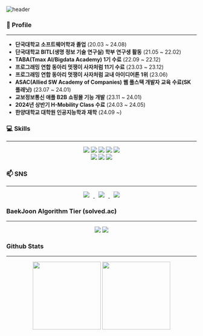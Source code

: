 ![header](https://capsule-render.vercel.app/api?type=waving&color=f76806&fontColor=f7f5f5&height=300&section=header&text=GyuRi's%20Github!&fontSize=90&animation=fadeIn&fontAlignY=38)

### 🏢 Profile
---
-  **단국대학교 소프트웨어학과 졸업** (20.03 ~ 24.08)
-  **단국대학교 BITL(생명 정보 기술 연구실) 학부 연구생 활동** (21.05 ~ 22.02)
-  **TABA(Tmax AI/Bigdata Academy) 1기 수료** (22.09 ~ 22.12)
-  **프로그래밍 연합 동아리 멋쟁이 사자처럼 11기 수료** (23.03 ~ 23.12)
-  **프로그래밍 연합 동아리 멋쟁이 사자처럼 교내 아이디어톤 1위** (23.06)
-  **ASAC(Allied SW Academy of Companies) 웹 풀스택 개발자 교육 수료(SK 플래닛)** (23.07 ~ 24.01) 
-  **교보정보통신 애플 B2B 쇼핑몰 기능 개발** (23.11 ~ 24.01)
-  **2024년 상반기 H-Mobility Class 수료** (24.03 ~ 24.05)
-  **한양대학교 대학원 인공지능학과 재학** (24.09 ~)

### 💻 Skills 
---
<div align='center'>
<img src="https://img.shields.io/badge/Python-3766AB?style=flat-square?style=flat-square&logo=Python&logoColor=white"/></a>
<img src="https://img.shields.io/badge/Java-007396?style=flat-square&logo=OpenJDK&logoColor=white"/>
<img src="https://img.shields.io/badge/R-276DC3?style=flat-square?style=flat-square&logo=R&logoColor=white"/></a>
<img src="https://img.shields.io/badge/C-A8B9CC?style=flat-square?style=flat-square&logo=C&logoColor=white"/></a>
<img src="https://img.shields.io/badge/C%2B%2B-00599C?style=flat-square?style=flat-square&logo=C%2B%2B&logoColor=white"/></a>

</div>
<div align='center'>
<img src="https://img.shields.io/badge/MySQL-4479A1?style=flat-square&logo=MySQL&logoColor=white"/>
<img src="https://img.shields.io/badge/SpringBoot-6DB33F?style=flat-square&logo=SpringBoot&logoColor=white"/>
<img src="https://img.shields.io/badge/AWS-232F3E?style=flat-square&logo=Amazon AWS&logoColor=white"/>
</div>

### 📫 SNS 
---
<div align='center'>
<a href="https://instagram.com/orange._.rbfl">
    <img 
        src="http://img.shields.io/badge/-Instagram-black?style=flat&logo=Instagram&link=https://instagram.com/orange._.rbfl"
        style="height : auto; margin-left : 10px; margin-right : 10px;"/>
</a>
<a href="https://blog.naver.com/missrbfl">
    <img 
        src="http://img.shields.io/badge/-Blog-03C75A?style=flat&logo=Naver&logoColor=white&link=https://blog.naver.com/missrbfl"
        style="height : auto; margin-left : 10px; margin-right : 10px;"/>
</a>
<a href="https://nosy-blade-54b.notion.site/Road-Map-9f65771faa824677aa28e2acdbdf6577">
    <img 
        src="http://img.shields.io/badge/-Notion-000000?style=flat&logo=Notion&logoColor=white&link=https://nosy-blade-54b.notion.site/Road-Map-9f65771faa824677aa28e2acdbdf6577"
        style="height : auto; margin-left : 10px; margin-right : 10px;"/>
</a>
</div>

### BaekJoon Algorithm Tier (solved.ac) 
---

<p align='center'>
    <img src="http://mazassumnida.wtf/api/v2/generate_badge?boj=missrbfl">
    <img src="http://mazandi.herokuapp.com/api?handle=missrbfl"/>
</p>

### Github Stats
---
<p align='center'>
  <img height="180em" src="https://github-readme-stats.vercel.app/api?username=softwarerbfl&show_icons=true&theme=onedark">
  <img height="180em" src="https://github-readme-stats.vercel.app/api/top-langs/?username=softwarerbfl&layout=compact&theme=onedark">
</p>
